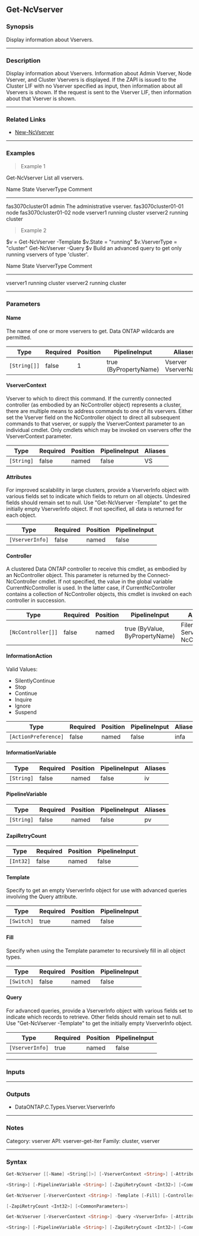 Get-NcVserver
-------------

### Synopsis
Display information about Vservers.

---

### Description

Display information about Vservers.  Information about Admin Vserver, Node Vserver, and Cluster Vservers is displayed.  If the ZAPI is issued to the Cluster LIF with no Vserver specified as input, then information about all Vservers is shown.  If the request is sent to the Vserver LIF, then information about that Vserver is shown.

---

### Related Links
* [New-NcVserver](New-NcVserver)

---

### Examples
> Example 1

Get-NcVserver
List all vservers.

Name                      State      VserverType   Comment
----                      -----      -----------   -------
fas3070cluster01                     admin         The administrative vserver.
fas3070cluster01-01                  node
fas3070cluster01-02                  node
vserver1                  running    cluster
vserver2                  running    cluster

> Example 2

$v = Get-NcVserver -Template
$v.State = "running"
$v.VserverType = "cluster"
Get-NcVserver -Query $v
Build an advanced query to get only running vservers of type 'cluster'.

Name                      State      VserverType   Comment
----                      -----      -----------   -------
vserver1                  running    cluster
vserver2                  running    cluster

---

### Parameters
#### **Name**
The name of one or more vservers to get.  Data ONTAP wildcards are permitted.

|Type        |Required|Position|PipelineInput        |Aliases                |
|------------|--------|--------|---------------------|-----------------------|
|`[String[]]`|false   |1       |true (ByPropertyName)|Vserver<br/>VserverName|

#### **VserverContext**
Vserver to which to direct this command.  If the currently connected controller (as embodied by an NcController object) represents a cluster, there are multiple means to address commands to one of its vservers.  Either set the Vserver field on the NcController object to direct all subsequent commands to that vserver, or supply the VserverContext parameter to an individual cmdlet.  Only cmdlets which may be invoked on vservers offer the VserverContext parameter.

|Type      |Required|Position|PipelineInput|Aliases|
|----------|--------|--------|-------------|-------|
|`[String]`|false   |named   |false        |VS     |

#### **Attributes**
For improved scalability in large clusters, provide a VserverInfo object with various fields set to indicate which fields to return on all objects.  Undesired fields should remain set to null.  Use "Get-NcVserver -Template" to get the initially empty VserverInfo object.  If not specified, all data is returned for each object.

|Type           |Required|Position|PipelineInput|
|---------------|--------|--------|-------------|
|`[VserverInfo]`|false   |named   |false        |

#### **Controller**
A clustered Data ONTAP controller to receive this cmdlet, as embodied by an NcController object.  This parameter is returned by the Connect-NcController cmdlet.  If not specified, the value in the global variable CurrentNcController is used.  In the latter case, if CurrentNcController contains a collection of NcController objects, this cmdlet is invoked on each controller in succession.

|Type              |Required|Position|PipelineInput                 |Aliases                          |
|------------------|--------|--------|------------------------------|---------------------------------|
|`[NcController[]]`|false   |named   |true (ByValue, ByPropertyName)|Filer<br/>Server<br/>NcController|

#### **InformationAction**

Valid Values:

* SilentlyContinue
* Stop
* Continue
* Inquire
* Ignore
* Suspend

|Type                |Required|Position|PipelineInput|Aliases|
|--------------------|--------|--------|-------------|-------|
|`[ActionPreference]`|false   |named   |false        |infa   |

#### **InformationVariable**

|Type      |Required|Position|PipelineInput|Aliases|
|----------|--------|--------|-------------|-------|
|`[String]`|false   |named   |false        |iv     |

#### **PipelineVariable**

|Type      |Required|Position|PipelineInput|Aliases|
|----------|--------|--------|-------------|-------|
|`[String]`|false   |named   |false        |pv     |

#### **ZapiRetryCount**

|Type     |Required|Position|PipelineInput|
|---------|--------|--------|-------------|
|`[Int32]`|false   |named   |false        |

#### **Template**
Specify to get an empty VserverInfo object for use with advanced queries involving the Query attribute.

|Type      |Required|Position|PipelineInput|
|----------|--------|--------|-------------|
|`[Switch]`|true    |named   |false        |

#### **Fill**
Specify when using the Template parameter to recursively fill in all object types.

|Type      |Required|Position|PipelineInput|
|----------|--------|--------|-------------|
|`[Switch]`|false   |named   |false        |

#### **Query**
For advanced queries, provide a VserverInfo object with various fields set to indicate which records to retrieve.  Other fields should remain set to null.  Use "Get-NcVserver -Template" to get the initially empty VserverInfo object.

|Type           |Required|Position|PipelineInput|
|---------------|--------|--------|-------------|
|`[VserverInfo]`|true    |named   |false        |

---

### Inputs

---

### Outputs
* DataONTAP.C.Types.Vserver.VserverInfo

---

### Notes
Category: vserver
API: vserver-get-iter
Family: cluster, vserver

---

### Syntax
```PowerShell
Get-NcVserver [[-Name] <String[]>] [-VserverContext <String>] [-Attributes <VserverInfo>] [-Controller <NcController[]>] [-InformationAction <ActionPreference>] [-InformationVariable 
```
```PowerShell
<String>] [-PipelineVariable <String>] [-ZapiRetryCount <Int32>] [<CommonParameters>]
```
```PowerShell
Get-NcVserver [-VserverContext <String>] -Template [-Fill] [-Controller <NcController[]>] [-InformationAction <ActionPreference>] [-InformationVariable <String>] [-PipelineVariable <String>] 
```
```PowerShell
[-ZapiRetryCount <Int32>] [<CommonParameters>]
```
```PowerShell
Get-NcVserver [-VserverContext <String>] -Query <VserverInfo> [-Attributes <VserverInfo>] [-Controller <NcController[]>] [-InformationAction <ActionPreference>] [-InformationVariable 
```
```PowerShell
<String>] [-PipelineVariable <String>] [-ZapiRetryCount <Int32>] [<CommonParameters>]
```
